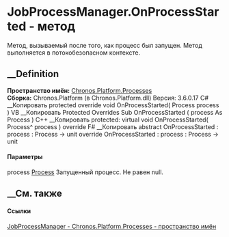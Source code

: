 # JobProcessManager.OnProcessStarted - метод
Метод, вызываемый после того, как процесс был запущен. Метод выполняется в
потокобезопасном контексте.
##  __Definition
 **Пространство имён:**
[Chronos.Platform.Processes](N_Chronos_Platform_Processes.htm)  
 **Сборка:** Chronos.Platform (в Chronos.Platform.dll) Версия: 3.6.0.17
C# __Копировать
     protected override void OnProcessStarted(
    	Process process
    )
VB __Копировать
     Protected Overrides Sub OnProcessStarted ( 
    	process As Process
    )
C++ __Копировать
     protected:
    virtual void OnProcessStarted(
    	Process^ process
    ) override
F# __Копировать
     abstract OnProcessStarted : 
            process : Process -> unit 
    override OnProcessStarted : 
            process : Process -> unit 
#### Параметры
process
[Process](https://learn.microsoft.com/dotnet/api/system.diagnostics.process)
     Запущенный процесс. Не равен null. 
## __См. также
#### Ссылки
[JobProcessManager - ](T_Chronos_Platform_Processes_JobProcessManager.htm)
[Chronos.Platform.Processes - пространство
имён](N_Chronos_Platform_Processes.htm)
